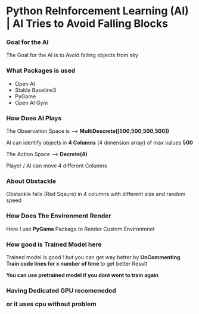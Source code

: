 # Python ReInforcement Learning (AI) | AI Tries to Avoid Falling Blocks 
 <h3> Goal for the AI </h3>
 
The Goal for the AI is to Avoid falling objects from sky

<h3> What Packages is used </h3>


<ul>
  <li>Open AI</li>
  <li>Stable Baseline3</li>
  <li>PyGame</li>
  <li>Open AI Gym</li>
</ul>  

<h3> How Does AI Plays </h3>

The Observation Space is --> <b> MultiDescrete([500,500,500,500]) </b>
<p>AI can identify objects in <b>4 Columns</b> (4 dimension array) of max values <b>500</b></p>

The Action Space --> <b> Decrete(4) </b>
<p> Player / AI can move 4 different Columns </p>

<h3> About Obstackle </h3>

<p> Obstackle falls (Red Sqaure) in 4 columns with different size and random speed </p>

<h3> How Does The Environment Render </h3>

Here I use <b> PyGame </b> Package to Render Custom Environmnet 

<h3> How good is Trained Model here</h3>

<p> Trained model is good ! but you can get way better by <b> UnCommenting Train code lines for x number of time  </b>  to get better Result </p>
<p> <b> You can use pretrained model if you dont wont to train again <b> </p>


<h3 Requirments specs</h3>
<p> Having Dedicated GPU recomeneded </p>
<p> or it uses cpu without problem </p>

